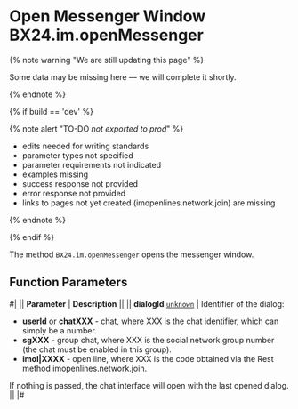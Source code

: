 # Open Messenger Window BX24.im.openMessenger

{% note warning "We are still updating this page" %}

Some data may be missing here — we will complete it shortly.

{% endnote %}

{% if build == 'dev' %}

{% note alert "TO-DO _not exported to prod_" %}

- edits needed for writing standards
- parameter types not specified
- parameter requirements not indicated
- examples missing
- success response not provided
- error response not provided
- links to pages not yet created (imopenlines.network.join) are missing

{% endnote %}

{% endif %}

The method `BX24.im.openMessenger` opens the messenger window.

## Function Parameters

#|
|| **Parameter** | **Description** ||
|| **dialogId**
[`unknown`](../../../api-reference/data-types.md) | Identifier of the dialog:
- **userId** or **chatXXX** - chat, where XXX is the chat identifier, which can simply be a number.
- **sgXXX** - group chat, where XXX is the social network group number (the chat must be enabled in this group).
- **imol|XXXX** - open line, where XXX is the code obtained via the Rest method imopenlines.network.join.

If nothing is passed, the chat interface will open with the last opened dialog. ||
|#